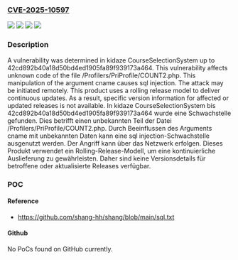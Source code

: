 ### [CVE-2025-10597](https://cve.mitre.org/cgi-bin/cvename.cgi?name=CVE-2025-10597)
![](https://img.shields.io/static/v1?label=Product&message=CourseSelectionSystem&color=blue)
![](https://img.shields.io/static/v1?label=Version&message=42cd892b40a18d50bd4ed1905fa89f939173a464%20&color=brightgreen)
![](https://img.shields.io/static/v1?label=Vulnerability&message=Injection&color=brightgreen)
![](https://img.shields.io/static/v1?label=Vulnerability&message=SQL%20Injection&color=brightgreen)

### Description

A vulnerability was determined in kidaze CourseSelectionSystem up to 42cd892b40a18d50bd4ed1905fa89f939173a464. This vulnerability affects unknown code of the file /Profilers/PriProfile/COUNT2.php. This manipulation of the argument cname causes sql injection. The attack may be initiated remotely. This product uses a rolling release model to deliver continuous updates. As a result, specific version information for affected or updated releases is not available.
In kidaze CourseSelectionSystem bis 42cd892b40a18d50bd4ed1905fa89f939173a464 wurde eine Schwachstelle gefunden. Dies betrifft einen unbekannten Teil der Datei /Profilers/PriProfile/COUNT2.php. Durch Beeinflussen des Arguments cname mit unbekannten Daten kann eine sql injection-Schwachstelle ausgenutzt werden. Der Angriff kann über das Netzwerk erfolgen. Dieses Produkt verwendet ein Rolling-Release-Modell, um eine kontinuierliche Auslieferung zu gewährleisten. Daher sind keine Versionsdetails für betroffene oder aktualisierte Releases verfügbar.

### POC

#### Reference
- https://github.com/shang-hh/shang/blob/main/sql.txt

#### Github
No PoCs found on GitHub currently.

